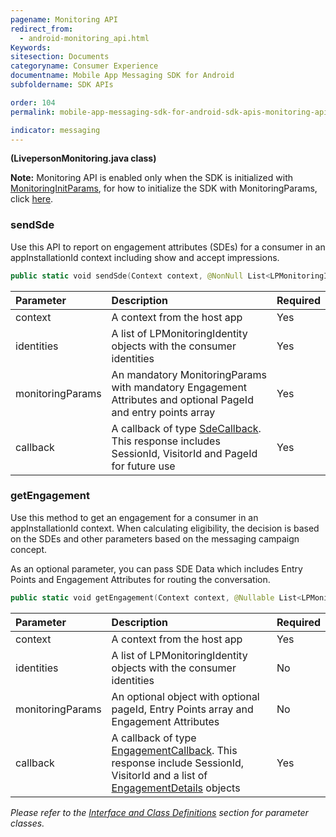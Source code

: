 ```yaml
---
pagename: Monitoring API
redirect_from:
  - android-monitoring_api.html
Keywords:
sitesection: Documents
categoryname: Consumer Experience
documentname: Mobile App Messaging SDK for Android
subfoldername: SDK APIs

order: 104
permalink: mobile-app-messaging-sdk-for-android-sdk-apis-monitoring-api.html

indicator: messaging
---
```

**(LivepersonMonitoring.java class)**



**Note:** Monitoring API is enabled only when the SDK is initialized with [MonitoringInitParams](android-interface-definitions.html), for how to initialize the SDK with MonitoringParams, click [here](android-quickstart-manual.html#step-4-optional-initialization-with-monitoring-params).

### sendSde

Use this API to report on engagement attributes (SDEs) for a consumer in an appInstallationId context including show and accept impressions.

```swift
public static void sendSde(Context context, @NonNull List<LPMonitoringIdentity> identities, @NonNull MonitoringParams monitoringParams, SdeCallback callback)
```

| Parameter | Description | Required |
| :--- | :--- | :--- |
| context | A context from the host app | Yes |
| identities | A list of LPMonitoringIdentity objects with the consumer identities | Yes |
| monitoringParams | An mandatory MonitoringParams with mandatory Engagement Attributes and optional PageId and entry points array  | Yes |
| callback | A callback of type [SdeCallback](android-interface-definitions.html#sdecallback). This response includes SessionId, VisitorId and PageId for future use | Yes |


### getEngagement

Use this method to get an engagement for a consumer in an appInstallationId context. When calculating eligibility, the decision is based on the SDEs and other parameters based on the messaging campaign concept.

As an optional parameter, you can pass SDE Data which includes Entry Points and Engagement Attributes for routing the conversation.

```swift
public static void getEngagement(Context context, @Nullable List<LPMonitoringIdentity> identities, MonitoringParams monitoringParams, EngagementCallback callback)
```

| Parameter | Description | Required |
| :--- | :--- | :--- |
| context | A context from the host app | Yes |
| identities | A list of LPMonitoringIdentity objects with the consumer identities | No |
| monitoringParams | An optional object with optional pageId, Entry Points array and Engagement Attributes | No |
| callback | A callback of type [EngagementCallback](android-interface-definitions.html#engagementcallback). This response include SessionId, VisitorId and a list of [EngagementDetails](android-interface-definitions.html#engagementdetails) objects | Yes |


*Please refer to the [Interface and Class Definitions](android-interface-definitions.html) section for parameter classes.*
